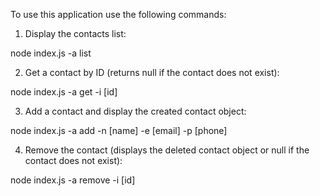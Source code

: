 To use this application use the following commands:

1. Display the contacts list:

node index.js -a list

2. Get a contact by ID (returns null if the contact does not exist):

node index.js -a get -i [id]

3. Add a contact and display the created contact object:

node index.js -a add -n [name] -e [email] -p [phone]

4. Remove the contact (displays the deleted contact object or null if the contact does not exist):

node index.js -a remove -i [id]
